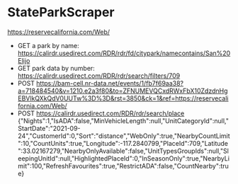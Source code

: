 # StateParkScraper
https://reservecalifornia.com/Web/

* GET a park by name: https://calirdr.usedirect.com/RDR/rdr/fd/citypark/namecontains/San%20Elijo
* GET park data by number: https://calirdr.usedirect.com/RDR/rdr/search/filters/709
* POST https://bam-cell.nr-data.net/events/1/fb7f69aa38?a=718484540&v=1210.e2a3f80&to=ZFNUMEVQCxdRWxFbX10ZdzdnHgEBVlkQXkQdV0UUTw%3D%3D&rst=3850&ck=1&ref=https://reservecalifornia.com/Web/
* POST https://calirdr.usedirect.com/RDR/rdr/search/place {"Nights":1,"IsADA":false,"MinVehicleLength":null,"UnitCategoryId":null,"StartDate":"2021-09-24","CustomerId":0,"Sort":"distance","WebOnly":true,"NearbyCountLimit":10,"CountUnits":true,"Longitude":-117.2840799,"PlaceId":709,"Latitude":33.02167279,"NearbyOnlyAvailable":false,"UnitTypesGroupIds":null,"SleepingUnitId":null,"HighlightedPlaceId":0,"InSeasonOnly":true,"NearbyLimit":100,"RefreshFavourites":true,"RestrictADA":false,"CountNearby":true}
